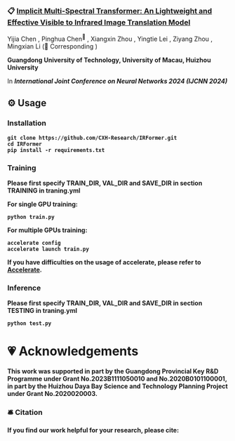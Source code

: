 ### 📋 [Implicit Multi-Spectral Transformer: An Lightweight and Effective Visible to Infrared Image Translation Model](https://arxiv.org/abs/2301.08880)

<div>
<span class="author-block">
  Yijia Chen
</span>,
  <span class="author-block">
    Pinghua Chen<sup>📮</sup>
  </span>,
  <span class="author-block">
    Xiangxin Zhou
  </span>,
  <span class="author-block">
    Yingtie Lei
  </span>,
  <span class="author-block">
    Ziyang Zhou
  </span>,
  <span class="author-block">
  Mingxian Li
</span>
  (📮 Corresponding )
  </div>

<b>Guangdong University of Technology, University of Macau, Huizhou University</b>

In <b>_International Joint Conference on Neural Networks 2024 (IJCNN 2024)_<b>

## ⚙️ Usage
### Installation
```
git clone https://github.com/CXH-Research/IRFormer.git
cd IRFormer
pip install -r requirements.txt
```

### Training
Please first specify TRAIN_DIR, VAL_DIR and SAVE_DIR in section TRAINING in traning.yml

For single GPU training:
```
python train.py
```
For multiple GPUs training:
```
accelerate config
accelerate launch train.py
```
If you have difficulties on the usage of accelerate, please refer to <a href="https://github.com/huggingface/accelerate">Accelerate</a>.

### Inference
Please first specify TRAIN_DIR, VAL_DIR and SAVE_DIR in section TESTING in traning.yml
```
python test.py
```

# 💗 Acknowledgements
This work was supported in part by the Guangdong Provincial Key R&D Programme under Grant No.2023B1111050010 and No.2020B0101100001, in part by the Huizhou Daya Bay Science and Technology Planning Project under Grant No.2020020003.

### 🛎 Citation
If you find our work helpful for your research, please cite:
```bib
```

